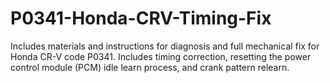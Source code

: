 # P0341-Honda-CRV-Timing-Fix
Includes materials and instructions for diagnosis and full mechanical fix for Honda CR-V code P0341. Includes timing correction, resetting the power control module (PCM) idle learn process, and crank pattern relearn.
